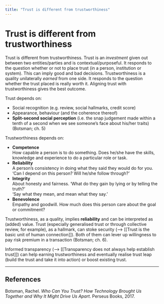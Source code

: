 ```yaml
---
title: "Trust is different from trustworthiness"
---
```


# Trust is different from trustworthiness

Trust is different from trustworthiness. Trust is an _investment_ given out between two entities/parties and is contextual/purposeful. It responds to the question whether or not to place trust (in a person, institution or system). This can imply good and bad decisions. Trustworthiness is a quality unilaterally _earned_ from one side. It responds to the question whether the trust placed is really worth it. Aligning trust with trustworthiness gives the best outcome.

Trust depends on:

- Social recognition (e.g. review, social hallmarks, credit score)
- Appearance, behaviour (and the coherence thereof)
- **Split-second social perception** (i.e. the snap judgement made within a tenth of a second when we see someone’s face about his/her traits) (Botsman; ch. 5)

Trustworthiness depends on:

- **Competence**  
How capable a person is to do something. Does he/she have the skills, knowledge and experience to do a particular role or task.
- **Reliability**  
A person’s consistency in doing what they said they would do for you. ‘Can I depend on this person? Will he/she follow through?’
- **Integrity**  
About honesty and fairness. ‘What do they gain by lying or by telling the truth?’  
‘Say what they mean, and mean what they say.’
- **Benevolence**  
Empathy and goodwill. How much does this person care about the goal or commitment?

Trustworthiness, as a quality, implies **reliability** and can be interpreted as (added) value. Trust (especially generalised trust or through collective review, for example), as a hallmark, can stoke security (--> [[Trust is the basic unit of human connection]]). Both of them can lever up willingness to pay risk premium in a transaction (Botsman; ch. 6).

Informed transparency (--> [[Transparency does not always help establish trust]]) can help earning trustworthiness and eventually realise trust leap (build the trust and take it into action) or boost existing trust.

* * *

## References
Botsman, Rachel. _Who Can You Trust? How Technology Brought Us Together and Why It Might Drive Us Apart_. Perseus Books, 2017.
